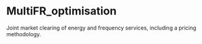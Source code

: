 # MultiFR_optimisation
Joint market clearing of energy and frequency services, including a pricing methodology.
